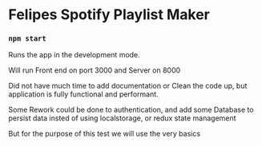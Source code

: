 # Felipes Spotify Playlist Maker

### `npm start`

Runs the app in the development mode.

Will run Front end on port 3000 and Server on 8000

Did not have much time to add documentation or Clean the code up, but application is fully functional and performant.

Some Rework could be done to authentication, and add some Database to persist data insted of using localstorage, or redux state management

But for the purpose of this test we will use the very basics

